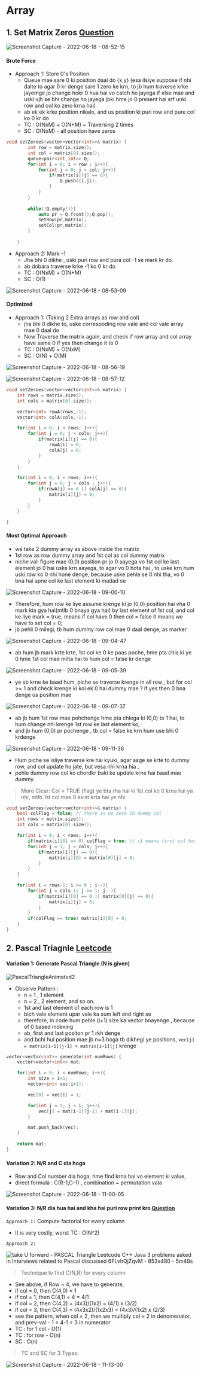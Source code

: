 # Array

## 1. Set Matrix Zeros [Question](https://leetcode.com/problems/set-matrix-zeroes/)

![Screenshot Capture - 2022-06-18 - 08-52-15](https://user-images.githubusercontent.com/35686407/174420952-10edc845-0dd7-41e2-a930-4dcc6a22c0e0.png)


#### Brute Force

- Approach 1: Store 0's Position
    - Queue mae sare 0 ki position daal do {x,y} (esa ilsiye suppose if nhi dalte to agar 0 kr denge sare 1 zero ke krn, to jb hum traverse krke jayemge jo change hokr 0 hua hai vo catch ho jayega if else mae and uski vjh se bhi change ho jayega jbki hme jo 0 present hai srf unki row and col ko zero krna hai)
    - ab ek ek krke position nikalo, and us position ki puri row and pure col ko 0 kr do
    - TC : O(NxM) + O(N+M) ~ Traversing 2 times
    - SC : O(NxM) - all position have zeros

```cpp
void setZeroes(vector<vector<int>>& matrix) {
        int row = matrix.size();
        int col = matrix[0].size();
        queue<pair<int,int>> Q;
        for(int i = 0; i < row ; i++){
            for(int j = 0; j < col; j++){
                if(matrix[i][j] == 0){
                    Q.push({i,j});
                }
            }
        }
        
        while(!Q.empty()){
            auto pr = Q.front();Q.pop();
            setRow(pr,matrix);
            setCol(pr,matrix);
        }
        
    }
```

- Approach 2: Mark -1
    - Jha bhi 0 dikhe , uski puri row and pura col -1 se mark kr do.
    - ab dobara traverse krke -1 ko 0 kr do
    - TC : O(NxM) + O(N+M)
    - SC : O(1)
    
![Screenshot Capture - 2022-06-18 - 08-53-09](https://user-images.githubusercontent.com/35686407/174420987-bc17defe-401f-4bd8-8871-9062a34005ba.png)


#### Optimized

- Approach 1: (Taking 2 Extra arrays as row and col)
    - jha bhi 0 dikhe to, uske correspoding row vale and col vale array mae 0 daal do
    - Now Traverse the matrix again, and check if row array and col array have same 0 if yes then change it to 0
    - TC : O(NxM) + O(NxM)
    - SC : O(N) + O(M)
    
![Screenshot Capture - 2022-06-18 - 08-56-19](https://user-images.githubusercontent.com/35686407/174421107-bf624fc7-b09e-45b3-abc7-5244fdc14acb.png)

![Screenshot Capture - 2022-06-18 - 08-57-12](https://user-images.githubusercontent.com/35686407/174421131-c3ac86f5-8ded-4d48-ad64-8dba9ac3dfe0.png)

```cpp
void setZeroes(vector<vector<int>>& matrix) {
    int rows = matrix.size();
    int cols = matrix[0].size();

    vector<int> rowA(rows,-1);
    vector<int> colA(cols,-1);

    for(int i = 0; i < rows; i++){
        for(int j = 0; j < cols; j++){
            if(matrix[i][j] == 0){
                rowA[i] = 0;
                colA[j] = 0;
            }
        }
    }

    for(int i = 0; i < rows; i++){
        for(int j = 0; j < cols ; j++){
            if(rowA[i] == 0 || colA[j] == 0){
                matrix[i][j] = 0;
            }
        }
    }

}
```

#### Most Optimal Approach

- we take 2 dummy array as above inside the matrix
- 1st row as row dummy array and 1st col as col dummy matrix
- niche vali figure mae (0,0) position pr jo 0 aayega vo 1st col ke last element jo 0 hai uske krn aayega, to agar vo 0 hota hai , to uske krn hum uski row ko 0 nhi hone denge, because uske pehle se 0 nhi tha, vo 0 bna hai apne col ke last element ki madad se

![Screenshot Capture - 2022-06-18 - 09-00-10](https://user-images.githubusercontent.com/35686407/174421230-d49c5c7f-9d4c-4864-81dd-7515d66409b9.png)

- Therefore, hum row ke liye assume krenge ki jo (0,0) position hai vha 0 mark kia gya hai(mtlb 0 bnaya gya hai) by last element of 1st col, and col ke liye mark = true, means if col have 0 then col = false it means we have to set col = 0;
- jb pehli 0 milegi, tb hum dummy row col mae 0 daal denge, as marker

![Screenshot Capture - 2022-06-18 - 09-04-47](https://user-images.githubusercontent.com/35686407/174421362-9686924a-eec8-4a6d-bc4a-38e528d7a5b9.png)

- ab hum jb mark krte krte, 1st col ke 0 ke paas poche, hme pta chla ki ye 0 hme 1st col mae milta hai to hum col = false kr denge

![Screenshot Capture - 2022-06-18 - 09-05-39](https://user-images.githubusercontent.com/35686407/174421392-aad8bd5d-f674-43ee-98c4-551e8a057d5f.png)

- ye sb krne ke baad hum, piche se traverse krenge in all row , but for col >= 1 and check krenge ki koi ek 0 hai dummy mae ? if yes then 0 bna denge us position mae

![Screenshot Capture - 2022-06-18 - 09-07-37](https://user-images.githubusercontent.com/35686407/174421424-374d72e3-9630-46b4-8b92-85541486602f.png)

- ab jb hum 1st row mae pohchenge hme pta chlega ki (0,0) to 1 hai, to hum change nhi krenge 1st row ke last element ko,
- and jb hum (0,0) pr pochenge , tb col = false ke krn hum use bhi 0 krdenge

![Screenshot Capture - 2022-06-18 - 09-11-36](https://user-images.githubusercontent.com/35686407/174421543-22cbdcb8-da67-4360-abf5-20e77a30ed62.png)

- Hum piche se isliye traverse kre hai kyuki, agar aage se krte to dummy row, and col update ho jate, but vesa nhi krna hia ,
- pehle dummy row col ko chordkr baki ke update krne hai baad mae dummy.

> More Clear: Col = TRUE (flag) ye bta rha hai ki 1st col ko 0 krna hai ya nhi, mtlb 1st col mae 0 exist krta hai ye nhi

```cpp
void setZeroes(vector<vector<int>>& matrix) {
    bool colFlag = false; // there is no zero in dummy col
    int rows = matrix.size();
    int cols = matrix[0].size();

    for(int i = 0; i < rows; i++){
        if(matrix[i][0] == 0) colFlag = true; // it means first col have 0
        for(int j = 1; j < cols; j++){
            if(matrix[i][j] == 0){
                matrix[i][0] = matrix[0][j] = 0;
            }
        }
    }

    for(int i = rows-1; i >= 0 ; i--){
        for(int j = cols-1; j >= 1; j--){
            if(matrix[i][0] == 0 || matrix[0][j] == 0){
                matrix[i][j] = 0;
            }
        }
        if(colFlag == true) matrix[i][0] = 0;
    }
}
```
## 2. Pascal Triagnle [Leetcode](https://leetcode.com/problems/pascals-triangle/)

#### Variation 1: Generate Pascal Triangle (N is given)

![PascalTriangleAnimated2](https://user-images.githubusercontent.com/35686407/174424122-3260e741-d26c-4a4d-aca6-abff01448516.gif)

- Observe Pattern :
    - n = 1 , 1 element
    - n = 2 , 2 element, and so on.
    - 1st and last element of each row is 1
    - bich vale element upar vale ka sum left and right se
    - therefore, in code hum pehle (i+1) size ka vector bnayenge , because of 0 based indexing
    - ab, first and last positon pr 1 rkh denge
    - and bchi hui position mae jb n=3 hoga tb dikhegi ye positions, `vec[j] = matrix[i-1][j-1] + matrix[i-1][j]` krenge

```cpp
vector<vector<int>> generate(int numRows) {
    vector<vector<int>> mat;

    for(int i = 0; i < numRows; i++){
        int size = i+1;
        vector<int> vec(i+1);

        vec[0] = vec[i] = 1;

        for(int j = 1; j < i; j++){
            vec[j] = mat[i-1][j-1] + mat[i-1][j];
        }

        mat.push_back(vec);
    }

    return mat;
}
```

#### Variation 2: N/R and C dia hoga

- Row and Col number dia hoga, hme find krna hai vo element ki value,
- direct formula : C(R-1,C-1) , combination ~ permutation vala

![Screenshot Capture - 2022-06-18 - 11-00-05](https://user-images.githubusercontent.com/35686407/174424302-5ff36bb4-1d16-45eb-a05c-d0c5e53684fe.png)

#### Variation 3: N/R dia hua hai and kha hai puri row print kro [Question](https://leetcode.com/problems/pascals-triangle-ii/)

`Approach 1:` Compute factorial for every column 
- It is very costly, worst TC : O(N^2)

`Approach 2:` 

![take U forward - PASCAL Triangle Leetcode C++ Java 3 problems asked in Interviews related to Pascal discussed  6FLvhQjZqvM - 853x480 - 5m49s](https://user-images.githubusercontent.com/35686407/174424591-243752b5-10b1-44e4-87b2-18e155651b3d.png)

> Technique to find C(N,R) for every column

- See above, if Row = 4, we have to generate,
- if col = 0, then C(4,0) = 1
- if col = 1, then C(4,1) = 4 = 4/1
- if col = 2, then C(4,2) = (4x3)/(1x2) = (4/1) x (3/2)
- if col = 3, then C(4,3) = (4x3x2)/(1x2x3) = (4x3)/(1x2) x (2/3)
- see the pattern, when col = 2, then we multiply col = 2 in denomenator, and prev-val - 1 = 4-1 = 3 in numerator
- TC : for 1 col - O(1)
- TC : for row - O(n)
- SC : O(n)

> TC and SC for 3 Types:

![Screenshot Capture - 2022-06-18 - 11-13-00](https://user-images.githubusercontent.com/35686407/174424637-28330e68-81e3-4d28-92be-4a141821ca15.png)


